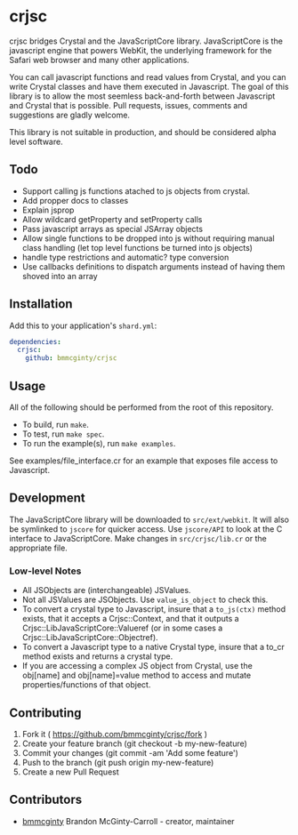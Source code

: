 # crjsc

crjsc bridges Crystal and the JavaScriptCore library.
JavaScriptCore is the javascript engine that powers WebKit, the underlying framework for the Safari web browser and many other applications.

You can call javascript functions and read values from Crystal, and you can write Crystal classes and have them executed in Javascript.
The goal of this library is to allow the most seemless back-and-forth between Javascript and Crystal that is possible.
Pull requests, issues, comments and suggestions are gladly welcome.

This library is not suitable in production, and should be considered alpha level software.

## Todo

* Support calling js functions atached to js objects from crystal.
* Add propper docs to classes
* Explain jsprop
* Allow wildcard getProperty  and setProperty calls
* Pass javascript arrays as special JSArray objects
* Allow single functions to be dropped into js without requiring manual class handling (let top level functions be turned into js objects)
* handle type restrictions and automatic? type conversion
* Use callbacks definitions to dispatch arguments instead of having them shoved into an array

## Installation

Add this to your application's `shard.yml`:

```yaml
dependencies:
  crjsc:
    github: bmmcginty/crjsc
```

## Usage

All of the following should be performed from the root of this repository.

* To build, run `make`.
* To test, run `make spec`.
* To run the example(s), run `make examples`.

See examples/file_interface.cr for an example that exposes file access to Javascript.

## Development

The JavaScriptCore library will be downloaded to `src/ext/webkit`.
It will also be symlinked to `jscore` for quicker access.
Use `jscore/API` to look at the C interface to JavaScriptCore.
Make changes in `src/crjsc/lib.cr` or the appropriate file.

### Low-level Notes
* All JSObjects are (interchangeable) JSValues.
* Not all JSValues are JSObjects. Use `value_is_object` to check this.
* To convert a crystal type to Javascript, insure that a `to_js(ctx)` method exists, that it accepts a Crjsc::Context, and that it outputs a Crjsc::LibJavaScriptCore::Valueref (or in some cases a Crjsc::LibJavaScriptCore::Objectref).
* To convert a Javascript type to a native Crystal type, insure that a to_cr method exists and returns a crystal type.
* If you are accessing a complex JS object from Crystal, use the obj[name] and obj[name]=value method to access and mutate properties/functions of that object.

## Contributing

1. Fork it ( https://github.com/bmmcginty/crjsc/fork )
2. Create your feature branch (git checkout -b my-new-feature)
3. Commit your changes (git commit -am 'Add some feature')
4. Push to the branch (git push origin my-new-feature)
5. Create a new Pull Request

## Contributors

- [bmmcginty](https://github.com/bmmcginty) Brandon McGinty-Carroll - creator, maintainer
